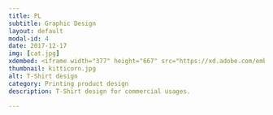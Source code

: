 ```yaml
---
title: PL
subtitle: Graphic Design
layout: default
modal-id: 4
date: 2017-12-17
img: [cat.jpg]
xdembed: <iframe width="377" height="667" src="https://xd.adobe.com/embed/73a7d96c-00b1-4970-a006-ff5bf4f570c0?fullscreen&hints=off" frameborder="0" allowfullscreen></iframe>
thumbnail: kitticorn.jpg
alt: T-Shirt design
category: Printing product design 
description: T-Shirt design for commercial usages.

---
```

